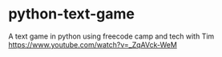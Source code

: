 # python-text-game
A text game in python using freecode camp and tech with Tim https://www.youtube.com/watch?v=_ZqAVck-WeM
